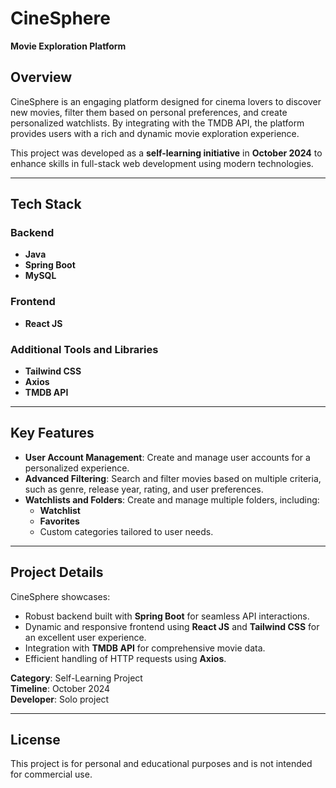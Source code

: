 # CineSphere  
**Movie Exploration Platform**

## Overview  
CineSphere is an engaging platform designed for cinema lovers to discover new movies, filter them based on personal preferences, and create personalized watchlists. By integrating with the TMDB API, the platform provides users with a rich and dynamic movie exploration experience.  

This project was developed as a **self-learning initiative** in **October 2024** to enhance skills in full-stack web development using modern technologies.

---

## Tech Stack  

### Backend  
- **Java**  
- **Spring Boot**  
- **MySQL**  

### Frontend  
- **React JS**  

### Additional Tools and Libraries  
- **Tailwind CSS**  
- **Axios**  
- **TMDB API**  

---

## Key Features  
- **User Account Management**: Create and manage user accounts for a personalized experience.  
- **Advanced Filtering**: Search and filter movies based on multiple criteria, such as genre, release year, rating, and user preferences.  
- **Watchlists and Folders**: Create and manage multiple folders, including:  
  - **Watchlist**  
  - **Favorites**  
  - Custom categories tailored to user needs.  

---

## Project Details  
CineSphere showcases:  
- Robust backend built with **Spring Boot** for seamless API interactions.  
- Dynamic and responsive frontend using **React JS** and **Tailwind CSS** for an excellent user experience.  
- Integration with **TMDB API** for comprehensive movie data.  
- Efficient handling of HTTP requests using **Axios**.  

**Category**: Self-Learning Project  
**Timeline**: October 2024  
**Developer**: Solo project  

---

## License  
This project is for personal and educational purposes and is not intended for commercial use.  
